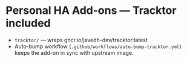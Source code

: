 # Personal HA Add-ons — Tracktor included

- `tracktor/` — wraps ghcr.io/javedh-dev/tracktor:latest
- Auto-bump workflow (`.github/workflows/auto-bump-tracktor.yml`) keeps the add-on in sync with upstream image.
